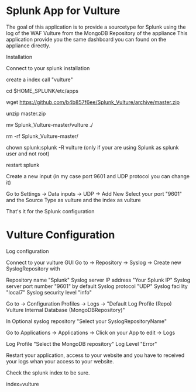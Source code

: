 # Splunk App for Vulture
The goal of this application is to provide a sourcetype for Splunk using the log of the WAF Vulture from the MongoDB Repository of the appliance
This application provide you the same dashboard you can found on the appliance directly.

Installation

Connect to your splunk installation

create a index call "vulture"

cd $HOME_SPLUNK/etc/apps

wget https://github.com/b4b857f6ee/Splunk_Vulture/archive/master.zip

unzip master.zip

 mv Splunk_Vulture-master/vulture ./
 
 rm -rf Splunk_Vulture-master/
 
 chown splunk:splunk -R vulture   (only if your are using Splunk as splunk user and not root)
 
 restart splunk
 
 Create a new input (in my case port 9601 and UDP protocol you can change it)
 
 Go to Settings -> Data inputs -> UDP -> Add New
  Select your port "9601" and the Source Type as vulture and the index as vulture
  
 That's it for the Splunk configuration
 
 # Vulture Configuration
 
 
Log configuration

Connect to your vulture GUI
Go to -> Repository -> Syslog -> Create new SyslogRepository with

Repository name "Splunk"
Syslog server IP address "Your Splunk IP"
Syslog server port number "9601" by default
Syslog protocol "UDP"
Syslog facility "local7"
Syslog security level "info"

Go to -> Configuration Profiles -> Logs -> "Default Log Profile (Repo) 	Vulture Internal Database (MongoDBRepository)"

In Optional syslog repository "Select your SyslogRepositoryName"

Go to Applications -> Applications -> Click on your App to edit -> Logs

Log Profile "Select the MongoDB repository"
Log Level "Error"

Restart your application, access to your website and you have to received your logs whan your access to your website.

Check the splunk index to be sure.

index=vulture
